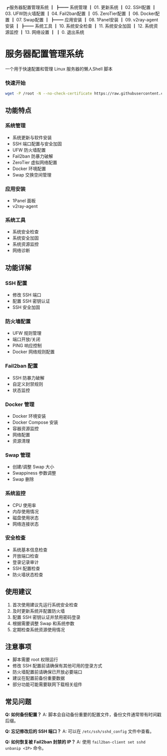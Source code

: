 ┏服务器配置管理系统
┃
┣━━ 系统管理
┃ 01. 更新系统
┃ 02. SSH配置
┃ 03. UFW防火墙配置
┃ 04. Fail2ban配置
┃ 05. ZeroTier配置
┃ 06. Docker配置
┃ 07. Swap配置
┃
┣━━ 应用安装
┃ 08. 1Panel安装
┃ 09. v2ray-agent安装
┃
┣━━ 系统工具
┃ 10. 系统安全检查
┃ 11. 系统安全加固
┃ 12. 系统资源监控
┃ 13. 网络设置
┃
┃ 0. 退出系统


# 服务器配置管理系统

一个用于快速配置和管理 Linux 服务器的懒人Shell 脚本

### 快速开始
```bash
wget -P /root -N --no-check-certificate https://raw.githubusercontent.com/li88iioo/init_server/refs/heads/main/init_server.sh && chmod 700 /root/init_server.sh && /root/init_server.sh
```

## 功能特点

### 系统管理
- 系统更新与软件安装
- SSH 端口配置与安全加固
- UFW 防火墙配置
- Fail2ban 防暴力破解
- ZeroTier 虚拟网络配置
- Docker 环境配置
- Swap 交换空间管理

### 应用安装
- 1Panel 面板
- v2ray-agent

### 系统工具
- 系统安全检查
- 系统安全加固
- 系统资源监控
- 网络诊断

## 功能详解

### SSH 配置
- 修改 SSH 端口
- 配置 SSH 密钥认证
- SSH 安全加固

### 防火墙配置
- UFW 规则管理
- 端口开放/关闭
- PING 响应控制
- Docker 网络规则配置

### Fail2ban 配置
- SSH 防暴力破解
- 自定义封禁规则
- 状态监控

### Docker 管理
- Docker 环境安装
- Docker Compose 安装
- 容器资源监控
- 网络配置
- 资源清理

### Swap 管理
- 创建/调整 Swap 大小
- Swappiness 参数调整
- Swap 删除

### 系统监控
- CPU 使用率
- 内存使用情况
- 磁盘使用状态
- 网络连接状态

### 安全检查
- 系统基本信息检查
- 开放端口检查
- 登录记录审计
- SSH 配置检查
- 防火墙状态检查

## 使用建议

1. 首次使用建议先运行系统安全检查
2. 及时更新系统并配置防火墙
3. 配置 SSH 密钥认证并禁用密码登录
4. 根据需要调整 Swap 和系统参数
5. 定期检查系统资源使用情况

## 注意事项

- 脚本需要 root 权限运行
- 修改 SSH 配置前请确保有其他可用的登录方式
- 防火墙配置前请确保已开放必要端口
- 建议在配置前备份重要数据
- 部分功能可能需要联网下载相关组件

## 常见问题

**Q: 如何备份配置？**
A: 脚本会自动备份重要的配置文件，备份文件通常带有时间戳后缀。

**Q: 忘记修改后的 SSH 端口？**
A: 可以在 `/etc/ssh/sshd_config` 文件中查看。

**Q: 如何恢复被 Fail2ban 封禁的 IP？**
A: 使用 `fail2ban-client set sshd unbanip <IP>` 命令。
